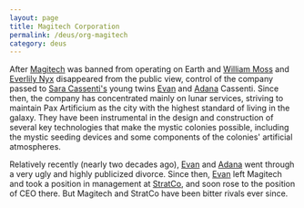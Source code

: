 ```yaml
---
layout: page
title: Magitech Corporation
permalink: /deus/org-magitech
category: deus
---
```

After [Magitech](http://restlesswarrior.com/pax/groups/magitech.html) was banned from operating on Earth and [William Moss](npc-moss) and [Everlily Nyx](npc-nyx) disappeared from the public view, control of the company passed to [Sara Cassenti's](http://restlesswarrior.com/pax/pcs/sara.html) young twins [Evan](npc-evan) and [Adana](npc-adana) Cassenti. Since then, the company has concentrated mainly on lunar services, striving to maintain Pax Artificium as the city with the highest standard of living in the galaxy. They have been instrumental in the design and construction of several key technologies that make the mystic colonies possible, including the mystic seeding devices and some components of the colonies' artificial atmospheres.

Relatively recently (nearly two decades ago), [Evan](npc-evan) and [Adana](npc-adana) went through a very ugly and highly publicized divorce. Since then, [Evan](npc-evan) left Magitech and took a position in management at [StratCo](org-strat-co), and soon rose to the position of CEO there. But Magitech and StratCo have been bitter rivals ever since.
